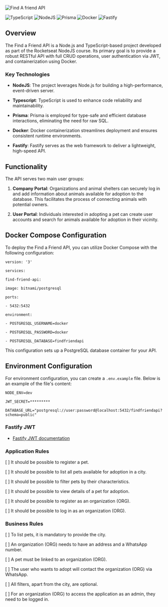 
![Find A friend API](https://res.cloudinary.com/dloadb2bx/image/upload/v1698285034/Capa_gu3hka.png)


![TypeScript](https://img.shields.io/badge/typescript-%23007ACC.svg?style=for-the-badge&logo=typescript&logoColor=white) ![NodeJS](https://img.shields.io/badge/node.js-6DA55F?style=for-the-badge&logo=node.js&logoColor=white) ![Prisma](https://img.shields.io/badge/Prisma-3982CE?style=for-the-badge&logo=Prisma&logoColor=white) ![Docker](https://img.shields.io/badge/docker-%230db7ed.svg?style=for-the-badge&logo=docker&logoColor=white) ![Fastify](https://img.shields.io/badge/fastify-%23000000.svg?style=for-the-badge&logo=fastify&logoColor=white)

## Overview

The Find a Friend API is a Node.js and TypeScript-based project developed as part of the Rocketseat NodeJS course. Its primary goal is to provide a robust RESTful API with full CRUD operations, user authentication via JWT, and containerization using Docker.  

### Key Technologies

-  **NodeJS**: The project leverages Node.js for building a high-performance, event-driven server.

-  **Typescript**: TypeScript is used to enhance code reliability and maintainability.

-  **Prisma**: Prisma is employed for type-safe and efficient database interactions, eliminating the need for raw SQL.

-  **Docker**: Docker containerization streamlines deployment and ensures consistent runtime environments.

-  **Fastify**: Fastify serves as the web framework to deliver a lightweight, high-speed API.

## Functionality

The API serves two main user groups:

1.  **Company Portal**: Organizations and animal shelters can securely log in and add information about animals available for adoption to the database. This facilitates the process of connecting animals with potential owners.

2.  **User Portal**: Individuals interested in adopting a pet can create user accounts and search for animals available for adoption in their vicinity.

## Docker Compose Configuration

To deploy the Find a Friend API, you can utilize Docker Compose with the following configuration:

  

    version: '3'
    
    services:
    
    find-friend-api:
    
    image: bitnami/postgresql
    
    ports:
    
    - 5432:5432
    
    environment:
    
    - POSTGRESQL_USERNAME=docker
    
    - POSTGRESQL_PASSWORD=docker
    
    - POSTGRESQL_DATABASE=findfriendapi

This configuration sets up a PostgreSQL database container for your API.

## Environment Configuration

For environment configuration, you can create a `.env.example` file. Below is an example of the file's content:

    NODE_ENV=dev
    
    JWT_SECRET=*********
    
    DATABASE_URL="postgresql://user:password@localhost:5432/findfriendapi?schema=public"  

### Fastify JWT

- [Fastify JWT documentation](https://github.com/fastify/fastify-jwt)

### Application Rules

[ ] It should be possible to register a pet.<br>

[ ] It should be possible to list all pets available for adoption in a city. <br>

[ ] It should be possible to filter pets by their characteristics. <br>

[ ] It should be possible to view details of a pet for adoption. <br>

[ ] It should be possible to register as an organization (ORG). <br>

[ ] It should be possible to log in as an organization (ORG). <br>

### Business Rules

[ ] To list pets, it is mandatory to provide the city. <br>

[ ] An organization (ORG) needs to have an address and a WhatsApp number. <br>

[ ] A pet must be linked to an organization (ORG). <br>

[ ] The user who wants to adopt will contact the organization (ORG) via WhatsApp. <br>

[ ] All filters, apart from the city, are optional. <br>

[ ] For an organization (ORG) to access the application as an admin, they need to be logged in. <br>